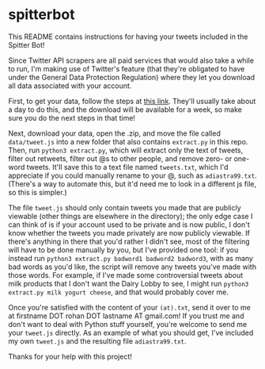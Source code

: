# spitterbot

This README contains instructions for having your tweets included in the Spitter Bot!

Since Twitter API scrapers are all paid services that would also take a while to run, I'm making use of Twitter's feature (that they're obligated to have under the General Data Protection Regulation) where they let you download all data associated with your account.

First, to get your data, follow the steps at [this link](https://help.twitter.com/en/managing-your-account/how-to-download-your-twitter-archive). They'll usually take about a day to do this, and the download will be available for a week, so make sure you do the next steps in that time!

Next, download your data, open the .zip, and move the file called `data/tweet.js` into a new folder that also contains `extract.py` in this repo. Then, run `python3 extract.py`, which will extract only the text of tweets, filter out retweets, filter out @s to other people, and remove zero- or one-word tweets. It'll save this to a text file named `tweets.txt`, which I'd appreciate if you could manually rename to your @, such as `adiastra99.txt`. (There's a way to automate this, but it'd need me to look in a different js file, so this is simpler.)

The file `tweet.js` should only contain tweets you made that are publicly viewable (other things are elsewhere in the directory); the only edge case I can think of is if your account used to be private and is now public, I don't know whether the tweets you made privately are now publicly viewable. If there's anything in there that you'd rather I didn't see, most of the filtering will have to be done manually by you, but I've provided one tool: if you instead run `python3 extract.py badword1 badword2 badword3`, with as many bad words as you'd like, the script will remove any tweets you've made with those words. For example, if I've made some controversial tweets about milk products that I don't want the Dairy Lobby to see, I might run `python3 extract.py milk yogurt cheese`, and that would probably cover me.

Once you're satisfied with the content of your `(at).txt`, send it over to me at firstname DOT rohan DOT lastname AT gmail.com! If you trust me and don't want to deal with Python stuff yourself, you're welcome to send me your `tweet.js` directly. As an example of what you should get, I've included my own `tweet.js` and the resulting file `adiastra99.txt`.

Thanks for your help with this project!
